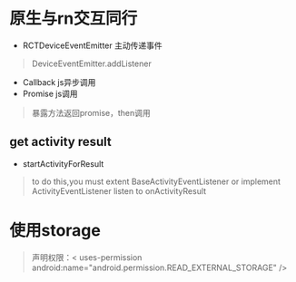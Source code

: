 # 原生与rn交互同行
* RCTDeviceEventEmitter  主动传递事件
> DeviceEventEmitter.addListener
* Callback js异步调用
* Promise js调用
> 暴露方法返回promise，then调用

## get activity result
* startActivityForResult
> to do this,you must extent BaseActivityEventListener or implement ActivityEventListener
> listen to onActivityResult

# 使用storage
> 声明权限：< uses-permission android:name="android.permission.READ_EXTERNAL_STORAGE" />